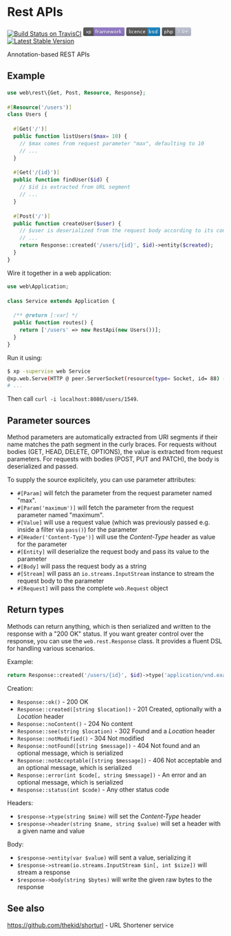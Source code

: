 Rest APIs
========================================================================

[![Build Status on TravisCI](https://secure.travis-ci.org/xp-forge/rest-api.png)](http://travis-ci.org/xp-forge/rest-api)
[![XP Framework Module](https://raw.githubusercontent.com/xp-framework/web/master/static/xp-framework-badge.png)](https://github.com/xp-framework/core)
[![BSD Licence](https://raw.githubusercontent.com/xp-framework/web/master/static/licence-bsd.png)](https://github.com/xp-framework/core/blob/master/LICENCE.md)
[![Requires PHP 7.0+](https://raw.githubusercontent.com/xp-framework/web/master/static/php-7_0plus.png)](http://php.net/)
[![Latest Stable Version](https://poser.pugx.org/xp-forge/rest-api/version.png)](https://packagist.org/packages/xp-forge/rest-api)

Annotation-based REST APIs

Example
-------

```php
use web\rest\{Get, Post, Resource, Response};

#[Resource('/users')]
class Users {

  #[Get('/')]
  public function listUsers($max= 10) {
    // $max comes from request parameter "max", defaulting to 10
    // ...
  }

  #[Get('/{id}')]
  public function findUser($id) {
    // $id is extracted from URL segment
    // ...
  }

  #[Post('/')]
  public function createUser($user) {
    // $user is deserialized from the request body according to its content type
    // ...
    return Response::created('/users/{id}', $id)->entity($created);
  }
}
```

Wire it together in a web application:

```php
use web\Application;

class Service extends Application {

  /** @return [:var] */
  public function routes() {
    return ['/users' => new RestApi(new Users())];
  }
}
```

Run it using:

```bash
$ xp -supervise web Service
@xp.web.Serve(HTTP @ peer.ServerSocket(resource(type= Socket, id= 88) -> tcp://127.0.0.1:8080))
# ...
```

Then call `curl -i localhost:8080/users/1549`.

Parameter sources
-----------------

Method parameters are automatically extracted from URI segments if their name matches the path segment in the curly braces. For requests without bodies (GET, HEAD, DELETE, OPTIONS), the value is extracted from request parameters. For requests with bodies (POST, PUT and PATCH), the body is deserialized and passed.

To supply the source explicitely, you can use parameter attributes:

* `#[Param]` will fetch the parameter from the request parameter named "max".
* `#[Param('maximum')]` will fetch the parameter from the request parameter named "maximum".
* `#[Value]` will use a request value (which was previously passed e.g. inside a filter via `pass()`) for the parameter
* `#[Header('Content-Type')]` will use the *Content-Type* header as value for the parameter
* `#[Entity]` will deserialize the request body and pass its value to the parameter
* `#[Body]` will pass the request body as a string
* `#[Stream]` will pass an `io.streams.InputStream` instance to stream the request body to the parameter
* `#[Request]` will pass the complete `web.Request` object


Return types
------------

Methods can return anything, which is then serialized and written to the response with a "200 OK" status. If you want greater control over the response, you can use the `web.rest.Response` class. It provides a fluent DSL for handling various scenarios.

Example:

```php
return Response::created('/users/{id}', $id)->type('application/vnd.example.customer-v2+json')->entity($user);
```

Creation:

* `Response::ok()` - 200 OK
* `Response::created([string $location])` - 201 Created, optionally with a *Location* header
* `Response::noContent()` - 204 No content
* `Response::see(string $location)` - 302 Found and a *Location* header
* `Response::notModified()` - 304 Not modified
* `Response::notFound([string $message])` - 404 Not found and an optional message, which is serialized
* `Response::notAcceptable([string $message])` - 406 Not acceptable and an optional message, which is serialized
* `Response::error(int $code[, string $message])` - An error and an optional message, which is serialized
* `Response::status(int $code)` - Any other status code

Headers:

* `$response->type(string $mime)` will set the *Content-Type* header
* `$response->header(string $name, string $value)` will set a header with a given name and value

Body:

* `$response->entity(var $value)` will sent a value, serializing it
* `$response->stream(io.streams.InputStream $in[, int $size])` will stream a response
* `$response->body(string $bytes)` will write the given raw bytes to the response

See also
--------

https://github.com/thekid/shorturl - URL Shortener service 